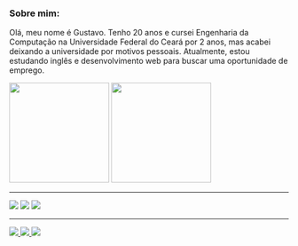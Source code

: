 ### Sobre mim:

 Olá, meu nome é Gustavo. Tenho 20 anos e cursei Engenharia da Computação na Universidade Federal do Ceará por 2 anos, mas acabei deixando a universidade por motivos pessoais. Atualmente, estou estudando inglês e desenvolvimento web para buscar uma oportunidade de emprego. 
 <br>
<div>
  <img height="180em" src="https://github-readme-stats.vercel.app/api?username=Devgustavogomes&show_icons=true&theme=tokyonight"></img>
  <img height="180em" src="https://github-readme-stats.vercel.app/api/top-langs/?username=Devgustavogomes&hide_progress=false&theme=tokyonight&layout=donut"></img> 
</div>
 
<hr>

![](https://img.shields.io/badge/HTML5-E34F26?style=for-the-badge&logo=html5&logoColor=white&color=black)
![](https://img.shields.io/badge/CSS3-1572B6?style=for-the-badge&logo=css3&logoColor=white&color=black)
![](https://img.shields.io/badge/Bootstrap-563D7C?style=for-the-badge&logo=bootstrap&logoColor=white&color=black)

<hr>
<a href="https://www.instagram.com/gustavo.gomeess/">
  <img src="https://img.shields.io/badge/Instagram-E4405F?style=for-the-badge&logo=instagram&logoColor=white&color=black">
</a>
<a href="https://www.linkedin.com/in/devgustavogomes/">
  <img src="https://img.shields.io/badge/LinkedIn-0077B5?style=for-the-badge&logo=linkedin&logoColor=white&color=black">
</a>
<a href="https://mail.google.com/mail/u/1/#sent?compose=DmwnWrRtsnSDSkTbkJRxfnwcblFFLWrvJWMFgzNJnZmwVJRvfBSxgnJPdKhvWkRVSLCpztRSnFQq">
  <img src="https://img.shields.io/badge/Gmail-D14836?style=for-the-badge&logo=gmail&logoColor=white&color=black">
</a>

